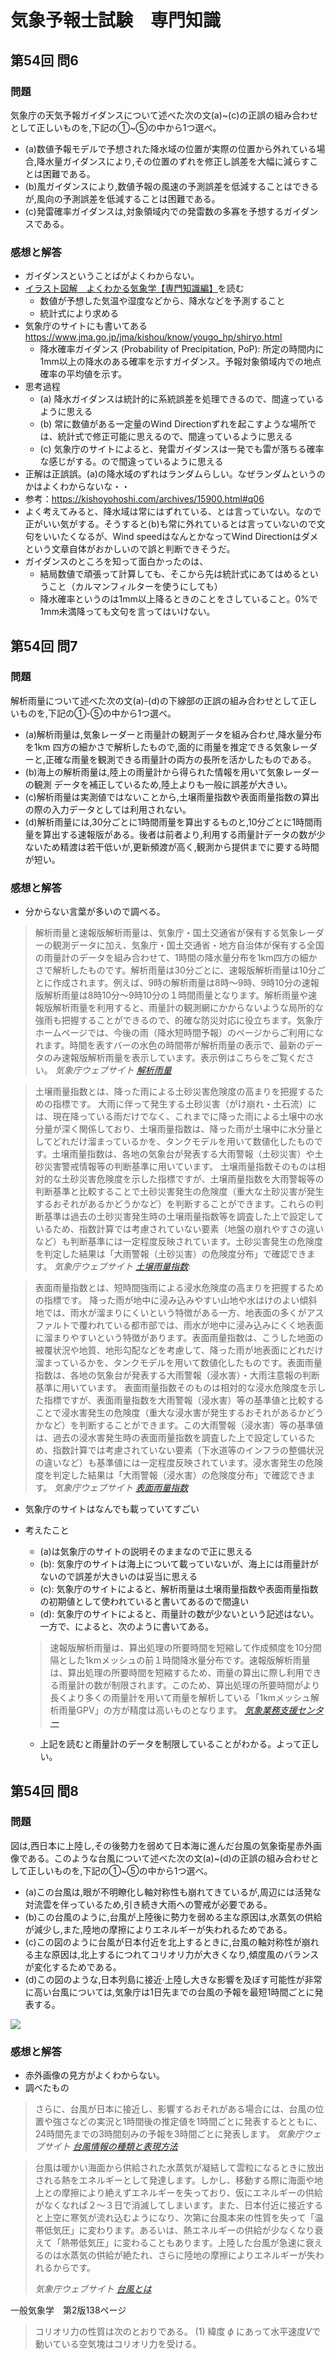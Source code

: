 <script>
    MathJax = {
        chtml: {
            matchFontHeight: false
        },
        tex: {
            inlineMath: [['$', '$']]
        }
    };
</script>
<script id="MathJax-script" async src="https://cdn.jsdelivr.net/npm/mathjax@3/es5/tex-svg.js">
</script>

# 気象予報士試験　専門知識

## 第54回 問6

### 問題

気象庁の天気予報ガイダンスについて述べた次の文(a)~(c)の正誤の組み合わせとして正しいものを,下記の①~⑤の中から1つ選べ。

* (a)数値予報モデルで予想された降水域の位置が実際の位置から外れている場合,降水量ガイダンスにより,その位置のずれを修正し誤差を大幅に減らすことは困難である。
* (b)風ガイダンスにより,数値予報の風速の予測誤差を低減することはできるが,風向の予測誤差を低減することは困難である。
* (c)発雷確率ガイダンスは,対象領域内での発雷数の多寡を予想するガイダンスである。

### 感想と解答
- ガイダンスということばがよくわからない。
- [イラスト図解　よくわかる気象学【専門知識編】](https://amzn.to/2ZvOscX)を読む
    - 数値が予想した気温や湿度などから、降水などを予測すること
    - 統計式により求める
- 気象庁のサイトにも書いてある https://www.jma.go.jp/jma/kishou/know/yougo_hp/shiryo.html
    - 降水確率ガイダンス (Probability of Precipitation, PoP): 所定の時間内に1mm以上の降水のある確率を示すガイダンス。予報対象領域内での地点確率の平均値を示す。
- 思考過程
    - (a) 降水ガイダンスは統計的に系統誤差を処理できるので、間違っているように思える
    - (b) 常に数値がある一定量のWind Directionずれを起こすような場所では、統計式で修正可能に思えるので、間違っているように思える
    - (c) 気象庁のサイトによると、発雷ガイダンスは一発でも雷が落ちる確率な感じがする。ので間違っているように思える
- 正解は正誤誤。(a)の降水域のずれはランダムらしい。なぜランダムというのかはよくわからないな・・
- 参考：https://kishoyohoshi.com/archives/15900.html#q06
- よく考えてみると、降水域は常にはずれている、とは言っていない。なので正がいい気がする。そうすると(b)も常に外れているとは言っていないので文句をいいたくなるが、Wind speedはなんとかなってWind Directionはダメという文章自体がおかしいので誤と判断できそうだ。
- ガイダンスのところを知って面白かったのは、
    - 結局数値で頑張って計算しても、そこから先は統計式にあてはめるということ（カルマンフィルターを使うにしても）
    - 降水確率というのは1mm以上降るときのことをさしていること。0%で1mm未満降っても文句を言ってはいけない。

## 第54回 問7

### 問題

解析雨量について述べた次の文(a)-(d)の下線部の正誤の組み合わせとして正しいものを,下記の①-⑤の中から1つ選べ。

* (a)解析雨量は,気象レーダーと雨量計の観測データを組み合わせ,降水量分布を1km 四方の細かさで解析したもので,面的に雨量を推定できる気象レーダーと,正確な雨量を観測できる雨量計の両方の長所を活かしたものである。
* (b)海上の解析雨量は,陸上の雨量計から得られた情報を用いて気象レーダーの観測 
データを補正しているため,陸上よりも一般に誤差が大きい。
* (c)解析雨量は実測値ではないことから,土壌雨量指数や表面雨量指数の算出の際の入力データとしては利用されない。
* (d)解析雨量には,30分ごとに1時間雨量を算出するものと,10分ごとに1時間雨量を算出する速報版がある。後者は前者より,利用する雨量計データの数が少ないため精渡は若干低いが,更新頻渡が高く,観測から提供までに要する時間が短い。


### 感想と解答

- 分からない言葉が多いので調べる。

> 解析雨量と速報版解析雨量は、気象庁・国土交通省が保有する気象レーダーの観測データに加え、気象庁・国土交通省・地方自治体が保有する全国の雨量計のデータを組み合わせて、1時間の降水量分布を1km四方の細かさで解析したものです。解析雨量は30分ごとに、速報版解析雨量は10分ごとに作成されます。例えば、9時の解析雨量は8時～9時、9時10分の速報版解析雨量は8時10分～9時10分の１時間雨量となります。解析雨量や速報版解析雨量を利用すると、雨量計の観測網にかからないような局所的な強雨も把握することができるので、的確な防災対応に役立ちます。気象庁ホームページでは、今後の雨（降水短時間予報）のページからご利用になれます。時間を表すバーの水色の時間帯が解析雨量の表示で、最新のデータのみ速報版解析雨量を表示しています。表示例はこちらをご覧ください。
> <cite>気象庁ウェブサイト [解析雨量](https://www.jma.go.jp/jma/kishou/know/kurashi/kaiseki.html)</cite>


> 土壌雨量指数とは、降った雨による土砂災害危険度の高まりを把握するための指標です。
> 大雨に伴って発生する土砂災害（がけ崩れ・土石流）には、現在降っている雨だけでなく、これまでに降った雨による土壌中の水分量が深く関係しており、土壌雨量指数は、降った雨が土壌中に水分量としてどれだけ溜まっているかを、タンクモデルを用いて数値化したものです。土壌雨量指数は、各地の気象台が発表する大雨警報（土砂災害）や土砂災害警戒情報等の判断基準に用いています。
> 土壌雨量指数そのものは相対的な土砂災害危険度を示した指標ですが、土壌雨量指数を大雨警報等の判断基準と比較することで土砂災害発生の危険度（重大な土砂災害が発生するおそれがあるかどうかなど）を判断することができます。これらの判断基準は過去の土砂災害発生時の土壌雨量指数等を調査した上で設定しているため、指数計算では考慮されていない要素（地盤の崩れやすさの違いなど）も判断基準には一定程度反映されています。土砂災害発生の危険度を判定した結果は「大雨警報（土砂災害）の危険度分布」で確認できます。
> <cite>気象庁ウェブサイト [土壌雨量指数](https://www.jma.go.jp/jma/kishou/know/bosai/dojoshisu.html): </cite>


> 表面雨量指数とは、短時間強雨による浸水危険度の高まりを把握するための指標です。
> 降った雨が地中に浸み込みやすい山地や水はけのよい傾斜地では、雨水が溜まりにくいという特徴がある一方、地表面の多くがアスファルトで覆われている都市部では、雨水が地中に浸み込みにくく地表面に溜まりやすいという特徴があります。表面雨量指数は、こうした地面の被覆状況や地質、地形勾配などを考慮して、降った雨が地表面にどれだけ溜まっているかを、タンクモデルを用いて数値化したものです。表面雨量指数は、各地の気象台が発表する大雨警報（浸水害）・大雨注意報の判断基準に用いています。
> 表面雨量指数そのものは相対的な浸水危険度を示した指標ですが、表面雨量指数を大雨警報（浸水害）等の基準値と比較することで浸水害発生の危険度（重大な浸水害が発生するおそれがあるかどうかなど）を判断することができます。この大雨警報（浸水害）等の基準値は、過去の浸水害発生時の表面雨量指数を調査した上で設定しているため、指数計算では考慮されていない要素（下水道等のインフラの整備状況の違いなど）も基準値には一定程度反映されています。浸水害発生の危険度を判定した結果は「大雨警報（浸水害）の危険度分布」で確認できます。
> <cite>気象庁ウェブサイト [表面雨量指数](https://www.jma.go.jp/jma/kishou/know/bosai/hyomenshisu.html)</cite>

- 気象庁のサイトはなんでも載っていてすごい
- 考えたこと
    - (a)は気象庁のサイトの説明そのままなので正に思える
    - (b): 気象庁のサイトは海上について載っていないが、海上には雨量計がないので誤差が大きいのは妥当に思える
    - (c): 気象庁のサイトによると、解析雨量は土壌雨量指数や表面雨量指数の初期値として使われていると書いてあるので間違い
    - (d): 気象庁のサイトによると、雨量計の数が少ないという記述はない。一方で、によると、次のように書いてある。

    > 速報版解析雨量は、算出処理の所要時間を短縮して作成頻度を10分間隔とした1kmメッシュの前１時間降水量分布です。速報版解析雨量は、算出処理の所要時間を短縮するため、雨量の算出に際し利用できる雨量計の数が制限されます。このため、算出処理の所要時間がより長くより多くの雨量計を用いて雨量を解析している「1kmメッシュ解析雨量GPV」の方が精度は高いものとなります。
    > <cite>[気象業務支援センター](http://www.jmbsc.or.jp/jp/online/file/f-online30450.html)</cite>

    - 上記を読むと雨量計のデータを制限していることがわかる。よって正しい。

## 第54回 間8 

### 問題

図は,西日本に上陸し,その後勢力を弱めて日本海に進んだ台風の気象衛星赤外画像である。このような台風について述べた次の文(a)~(d)の正誤の組み合わせとして正しいものを,下記の①~⑤の中から1つ選べ。

* (a)この台風は,眼が不明瞭化し軸対称性も崩れてきているが,周辺には活発な対流雲を伴っているため,引き続き大雨への警戒が必要である。
* (b)この台風のように,台風が上陸後に勢力を弱める主な原因は,水蒸気の供給が減少し,また,陸地の摩擦によりエネルギーが失われるためである。
* (c)この図のように台風が日本付近を北上するときに,台風の軸対称性が崩れる主な原因は,北上するにつれてコリオリ力が大きくなり,傾度風のバランスが変化するためである。
* (d)この図のような,日本列島に接近·上陸し大きな影響を及ぼす可能性が非常に高い台風については,気象庁は1日先までの台風の予報を最短1時間ごとに発表する。

![](media/image5.png)


### 感想と解答

- 赤外画像の見方がよくわからない。
- 調べたもの

> さらに、台風が日本に接近し、影響するおそれがある場合には、台風の位置や強さなどの実況と1時間後の推定値を1時間ごとに発表するとともに、24時間先までの3時間刻みの予報を3時間ごとに発表します。
> <cite>気象庁ウェブサイト [台風情報の種類と表現方法](https://www.jma.go.jp/jma/kishou/know/typhoon/7-1.html)</cite>

<blockquote cite="https://www.jma.go.jp/jma/kishou/know/typhoon/1-1.html">台風は暖かい海面から供給された水蒸気が凝結して雲粒になるときに放出される熱をエネルギーとして発達します。しかし、移動する際に海面や地上との摩擦により絶えずエネルギーを失っており、仮にエネルギーの供給がなくなれば２～３日で消滅してしまいます。また、日本付近に接近すると上空に寒気が流れ込むようになり、次第に台風本来の性質を失って「温帯低気圧」に変わります。あるいは、熱エネルギーの供給が少なくなり衰えて「熱帯低気圧」に変わることもあります。上陸した台風が急速に衰えるのは水蒸気の供給が絶たれ、さらに陸地の摩擦によりエネルギーが失われるからです。 

<cite>気象庁ウェブサイト [台風とは](https://www.jma.go.jp/jma/kishou/know/typhoon/1-1.html)</cite></blockquote>

一般気象学　第2版138ページ

> コリオリ力の性質は次のとおりである。
> (1) 緯度 $\phi$ にあって水平速度$V$で動いている空気塊はコリオリ力を受ける。
